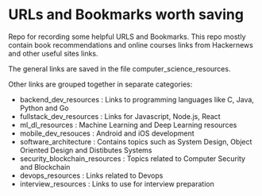# URLs and Bookmarks worth saving
Repo for recording some helpful URLS and Bookmarks. This repo mostly contain book recommendations and online courses links from Hackernews and other useful sites links.

The general links are saved in the file computer_science_resources.

Other links are grouped together in separate categories:
* backend_dev_resources : Links to programming languages like C, Java, Python and Go
* fullstack_dev_resources : Links for Javascript, Node.js, React
* ml_dl_resources : Machine Learning and Deep Learning resources
* mobile_dev_resouces : Android and iOS development
* software_architecture : Contains topics such as System Design, Object Oriented Design and Distibutes Systems
* security_blockchain_resources : Topics related to Computer Security and Blockchain
* devops_resources : Links related to Devops
* interview_resources : Links to use for interview preparation

